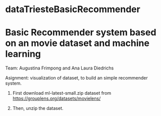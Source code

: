 # dataTriesteBasicRecommender

# Basic Recommender system based on an movie dataset and machine learning

Team: Augustina Frimpong and Ana Laura Diedrichs

Asignment: visualization of dataset, to build an simple recommender system.

1. First download ml-latest-small.zip dataset from https://grouplens.org/datasets/movielens/

2. Then, unzip the dataset.



